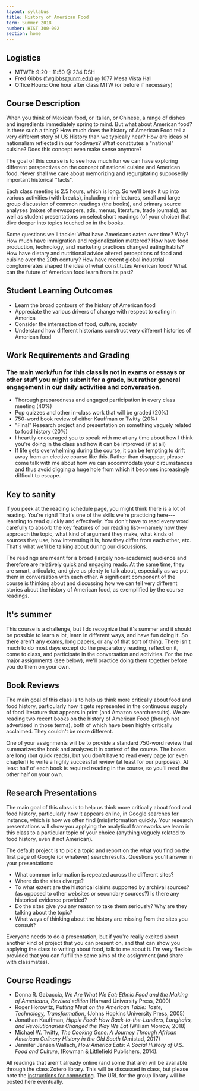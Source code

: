 ```yaml
---
layout: syllabus
title: History of American Food
term: Summer 2018
number: HIST 300-002
section: home
---
```


## Logistics
- MTWTh 9:20 - 11:50 @ 234 DSH
- Fred Gibbs \([fwgibbs@unm.edu](mailto:fwgibbs@unm.edu)\) @ 1077 Mesa Vista Hall
- Office Hours: One hour after class MTW (or before if necessary)

## Course Description
When you think of Mexican food, or Italian, or Chinese, a range of dishes and ingredients immediately spring to mind. But what about American food? Is there such a thing? How much does the history of American Food tell a very different story of US History than we typically hear? How are ideas of nationalism reflected in our foodways? What constitutes a "national" cuisine? Does this concept even make sense anymore?

The goal of this course is to see how much fun we can have exploring different perspectives on the concept of national cuisine and American food. Never shall we care about memorizing and regurgitating supposedly important historical "facts".

Each class meeting is 2.5 hours, which is long. So we'll break it up into various activities (with breaks), including mini-lectures, small and large group discussion of common readings (the books), and primary source analyses (mixes of newspapers, ads, menus, literature, trade journals), as well as student presentations on select short readings (of your choice) that dive deeper into topics touched on in the books.

Some questions we'll tackle: What have Americans eaten over time? Why? How much have immigration and regionalization mattered? How have food production, technology, and marketing practices changed eating habits? How have dietary and nutritional advice altered perceptions of food and cuisine over the 20th century? How have recent global industrial conglomerates shaped the idea of what constitutes American food? What can the future of American food learn from its past?


## Student Learning Outcomes
- Learn the broad contours of the history of American food
- Appreciate the various drivers of change with respect to eating in America
- Consider the intersection of food, culture, society
- Understand how different historians construct very different histories of American food


## Work Requirements and Grading

### The main work/fun for this class is not in exams or essays or other stuff you might submit for a grade, but rather general engagement in our daily activities and conversation.

- Thorough preparedness and engaged participation in every class meeting  (40%)
- Pop quizzes and other in-class work that will be graded (20%)
- 750-word book review of either Kauffman or Twitty (20%)
- "Final" Research project and presentation on something vaguely related to food history (20%)
- I heartily encouraged you to speak with me at any time about how I think you're doing in the class and how it can be improved (if at all)
- If life gets overwhelming during the course, it can be tempting to drift away from an elective course like this. Rather than disappear, please come talk with me about how we can accommodate your circumstances and thus avoid digging a huge hole from which it becomes increasingly difficult to escape.

## Key to sanity
If you peek at the reading schedule page, you might think there is a lot of reading. You're right! That's one of the skills we're practicing here---learning to read quickly and effectively. You don't have to read every word carefully to absorb the key features of our reading list---namely how they approach the topic, what kind of argument they make, what kinds of sources they use, how interesting it is, how they differ from each other, etc. That's what we'll be talking about during our discussions.

The readings are meant for a broad (largely non-academic) audience and therefore are relatively quick and engaging reads. At the same time, they are smart, articulate, and give us plenty to talk about, especially as we put them in conversation with each other. A significant component of the course is thinking about and discussing how we can tell very different stories about the history of American food, as exemplified by the course readings.

## It's summer
This course is a challenge, but I do recognize that it's summer and it should be possible to learn a lot, learn in different ways, and have fun doing it. So there aren't any exams, long papers, or any of that sort of thing. There isn't much to do most days except do the preparatory reading, reflect on it, come to class, and participate in the conversation and activities. For the two major assignments (see below), we'll practice doing them together before you do them on your own.

## Book Reviews
The main goal of this class is to help us think more critically about food and food history, particularly how it gets represented in the continuous supply of food literature that appears in print (and Amazon search results). We are reading two recent books on the history of American Food (though not advertised in those terms), both of which have been highly critically acclaimed. They couldn't be more different.

One of your assignments will be to provide a standard 750-word review that summarizes the book and analyzes it in context of the course. The books are long (but quick reads), but you don't have to read every page (or even chapter!) to write a highly successful review (at least for our purposes). At least half of each book is required reading in the course, so you'll read the other half on your own.

## Research Presentations
The main goal of this class is to help us think more critically about food and food history, particularly how it appears online, in Google searches for instance, which is how we often find (mis)information quickly. Your research presentations will show you applying the analytical frameworks we learn in this class to a particular topic of your choice (anything vaguely related to food history, even if not American).

The default project is to pick a topic and report on the what you find on the first page of Google (or whatever) search results. Questions you'll answer in your presentations:
- What common information is repeated across the different sites?
- Where do the sites diverge?
- To what extent are the historical claims supported by archival sources? (as opposed to other websites or secondary sources?) Is there any historical evidence provided?
- Do the sites give you any reason to take them seriously? Why are they talking about the topic?
- What ways of thinking about the history are missing from the sites you consult?

Everyone needs to do a presentation, but if you're really excited about another kind of project that you can present on, and that can show you applying the class to writing about food, talk to me about it. I'm very flexible provided that you can fulfill the same aims of the assignment (and share with classmates).


## Course Readings
- Donna R. Gabaccia, _We Are What We Eat: Ethnic Food and the Making of Americans, Revised edition_ (Harvard University Press, 2000)
- Roger Horowitz, _Putting Meat on the American Table: Taste, Technology, Transformation_, (Johns Hopkins University Press, 2005)
- Jonathan Kauffman, _Hippie Food: How Back-to-the-Landers, Longhairs, and Revolutionaries Changed the Way We Eat_ (William Morrow, 2018)
- Michael W. Twitty, _The Cooking Gene: A Journey Through African American Culinary History in the Old South_ (Amistad, 2017)
- Jennifer Jensen Wallach, _How America Eats: A Social History of U.S. Food and Culture_,  (Rowman & Littlefield Publishers, 2014).

All readings that aren't already online (and some that are) will be available through the class Zotero library. This will be discussed in class, but please note the [instructions for connecting](http://fredgibbs.net/courses/etc/zotero.html). The URL for the group library will be posted here eventually.
